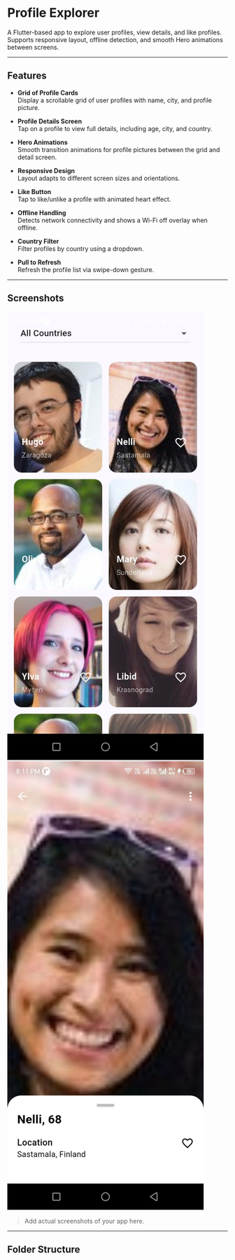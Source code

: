 # Profile Explorer

A Flutter-based app to explore user profiles, view details, and like profiles. Supports responsive layout, offline detection, and smooth Hero animations between screens.

---

## Features

- **Grid of Profile Cards**  
  Display a scrollable grid of user profiles with name, city, and profile picture.

- **Profile Details Screen**  
  Tap on a profile to view full details, including age, city, and country.

- **Hero Animations**  
  Smooth transition animations for profile pictures between the grid and detail screen.

- **Responsive Design**  
  Layout adapts to different screen sizes and orientations.

- **Like Button**  
  Tap to like/unlike a profile with animated heart effect.

- **Offline Handling**  
  Detects network connectivity and shows a Wi-Fi off overlay when offline.

- **Country Filter**  
  Filter profiles by country using a dropdown.

- **Pull to Refresh**  
  Refresh the profile list via swipe-down gesture.

---

## Screenshots

![Home Screen](home_screen.jpg)  
![Detail Screen](detail_screen.jpg)  

> Add actual screenshots of your app here.

---

## Folder Structure

